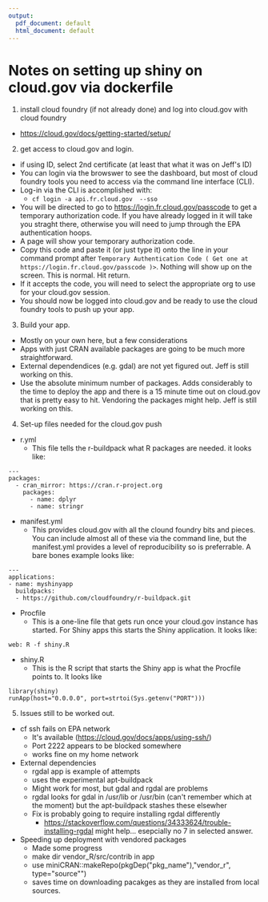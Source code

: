 ```yaml
---
output:
  pdf_document: default
  html_document: default
---
```

# Notes on setting up shiny on cloud.gov via dockerfile

1. install cloud foundry (if not already done) and log into cloud.gov with cloud foundry
  - https://cloud.gov/docs/getting-started/setup/
2. get access to cloud.gov and login.
  - if using ID, select 2nd certificate (at least that what it was on Jeff's ID)
  - You can login via the browswer to see the dashboard, but most of cloud foundry tools you need to access via the command line interface (CLI).  
  - Log-in via the CLI is accomplished with:
    - `cf login -a api.fr.cloud.gov  --sso`
  - You will be directed to go to <https://login.fr.cloud.gov/passcode> to get a temporary authorization code.  If you have already logged in it will take you straght there, otherwise you will need to jump through the EPA authentication hoops.
  - A page will show your temporary authorization code.
  - Copy this code and paste it (or just type it) onto the line in your command prompt after `Temporary Authentication Code ( Get one at https://login.fr.cloud.gov/passcode )>`.  Nothing will show up on the screen.  This is normal.  Hit return.
  - If it accepts the code, you will need to select the appropriate org to use for your cloud.gov session.
  - You should now be logged into cloud.gov and be ready to use the cloud foundry tools to push up your app.

3. Build your app.
  - Mostly on your own here, but a few considerations
  - Apps with just CRAN available packages are going to be much more straightforward.
  - External dependendices (e.g. gdal) are not yet figured out.  Jeff is still working on this.
  - Use the absolute minimum number of packages.  Adds considerably to the time to deploy the app and there is a 15 minute time out on cloud.gov that is pretty easy to hit.  Vendoring the packages might help.  Jeff is still working on this.
4. Set-up files needed for the cloud.gov push
  - r.yml
    - This file tells the r-buildpack what R packages are needed. it looks like:
    
```
---
packages: 
  - cran_mirror: https://cran.r-project.org
    packages:
      - name: dplyr
      - name: stringr
```
  - manifest.yml
    - This provides cloud.gov with all the clound foundry bits and pieces.  You can include almost all of these via the command line, but the manifest.yml provides a level of reproducibility so is preferrable.  A bare bones example looks like:
    
```
---
applications:
- name: myshinyapp
  buildpacks: 
  - https://github.com/cloudfoundry/r-buildpack.git 

```
  - Procfile
    - This is a one-line file that gets run once your cloud.gov instance has started.  For Shiny apps this starts the Shiny application.  It looks like:
    
```
web: R -f shiny.R
```
  - shiny.R
    - This is the R script that starts the Shiny app is what the Procfile points to.  It looks like

```
library(shiny)
runApp(host="0.0.0.0", port=strtoi(Sys.getenv("PORT")))
```
5. Issues still to be worked out.
  - cf ssh fails on EPA network
    - It's available (<https://cloud.gov/docs/apps/using-ssh/>)
    - Port 2222 appears to be blocked somewhere
    - works fine on my home network
  - External dependencies
    - rgdal app is example of attempts
    - uses the experimental apt-buildpack
    - Might work for most, but gdal and rgdal are problems
    - rgdal looks for gdal in /usr/lib or /usr/bin (can't remember which at the moment) but the apt-buildpack stashes these elsewher
    - Fix is probably going to require installing rgdal differently
      - https://stackoverflow.com/questions/34333624/trouble-installing-rgdal might help...  esepcially no 7 in selected answer.
  - Speeding up deployment with vendored packages
    - Made some progress
    - make dir vendor_R/src/contrib in app
    - use miniCRAN::makeRepo(pkgDep("pkg_name"),"vendor_r", type="source"")
    - saves time on downloading pacakges as they are installed from local sources.


